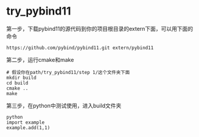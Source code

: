 # try_pybind11

第一步，下载pybind11的源代码到你的项目根目录的extern下面，可以用下面的命令
```
https://github.com/pybind/pybind11.git extern/pybind11
```

第二步，运行cmake和make
```
# 假设你在path/try_pybind11/step 1/这个文件夹下面
mkdir build
cd build
cmake ..
make
```

第三步，在python中测试使用，进入build文件夹
```
python
import example
example.add(1,1)
```
